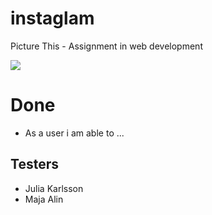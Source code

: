 # instaglam
Picture This - Assignment in web development

<img src="https://media.giphy.com/media/cNwVJUvkOUcBIb3hUk/giphy.gif">

# Done
* As a user i am able to ...


## Testers
* Julia Karlsson
* Maja Alin
